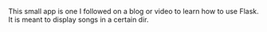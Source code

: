 This small app is one I followed on a blog or video to learn how to use Flask.
It is meant to display songs in a certain dir.
